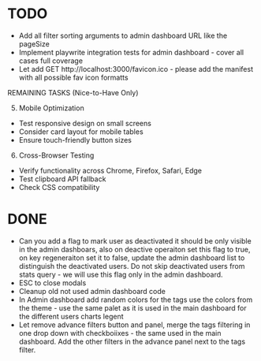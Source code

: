 # TODO

* Add all filter sorting arguments to admin dashboard URL like the pageSize
* Implement playwrite integration tests for admin dashboard - cover all cases full coverage
*  Let add GET http://localhost:3000/favicon.ico - please add the manifest with all possible fav icon formatts

REMAINING TASKS (Nice-to-Have Only)

5. Mobile Optimization

- Test responsive design on small screens
- Consider card layout for mobile tables
- Ensure touch-friendly button sizes

6. Cross-Browser Testing

- Verify functionality across Chrome, Firefox, Safari, Edge
- Test clipboard API fallback
- Check CSS compatibility

# DONE

* Can you add a flag to mark user as deactivated it should be only visible in the admin dashboars, also on deactive operaiton set this flag to true, on key regeneraiton set it to false, update the admin dashboard list to distinguish the deactivated users. Do not skip deactivated users from stats query - we will use this flag only in the admin dashboard.
* ESC to close modals
* Cleanup old not used admin dashboard code
* In Admin dashboard add random colors for the tags use the colors from the theme - use the same palet as it is used in the main dashboard for the different users charts legent
* Let remove advance filters button and panel, merge the tags filtering in one drop down with checkboiixes - the same used in the main dashboard. Add the other filters in the advance panel next to the tags filter.
